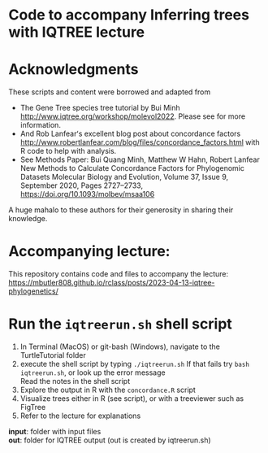 # Code to accompany Inferring trees with IQTREE lecture

# Acknowledgments

These scripts and content were borrowed and adapted from 
- The Gene Tree species tree tutorial by Bui Minh <http://www.iqtree.org/workshop/molevol2022>.  Please see for more information. 
-  And Rob Lanfearʻs excellent blog post about concordance factors <http://www.robertlanfear.com/blog/files/concordance_factors.html> with R code to help with analysis. 
-  See Methods Paper: 
Bui Quang Minh,  Matthew W Hahn,  Robert Lanfear
New Methods to Calculate Concordance Factors for Phylogenomic Datasets 
Molecular Biology and Evolution, Volume 37, Issue 9, September 2020, Pages 2727–2733,
<https://doi.org/10.1093/molbev/msaa106>

A huge mahalo to these authors for their generosity in sharing their knowledge. 	

# Accompanying lecture:

This repository contains code and files to accompany the lecture:
<https://mbutler808.github.io/rclass/posts/2023-04-13-iqtree-phylogenetics/>

# Run the `iqtreerun.sh` shell script

1.  In Terminal (MacOS) or git-bash (Windows), navigate to the TurtleTutorial folder
2.  execute the shell script by typing `./iqtreerun.sh` 
    If that fails try `bash iqtreerun.sh`, or look up the error message  
    Read the notes in the shell script
3.  Explore the output in R with the `concordance.R` script
4.  Visualize trees either in R (see script), or with a treeviewer such as FigTree
5.  Refer to the lecture for explanations 

__input__: folder with input files  
__out__: folder for IQTREE output (out is created by iqtreerun.sh)
